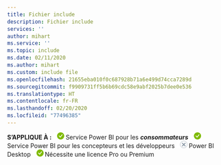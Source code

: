 ```yaml
---
title: Fichier include
description: Fichier include
services: ''
author: mihart
ms.service: ''
ms.topic: include
ms.date: 02/11/2020
ms.author: mihart
ms.custom: include file
ms.openlocfilehash: 21655eba010f0c687928b71a6e499d74cca7289d
ms.sourcegitcommit: f9909731ff5b6b69cdc58e9abf2025b7dee0e536
ms.translationtype: HT
ms.contentlocale: fr-FR
ms.lasthandoff: 02/20/2020
ms.locfileid: "77496385"
---
```

<Token>**S’APPLIQUE À :** ![oui](media/yes.png)Service Power BI pour les ***consommateurs*** ![oui](media/yes.png)Service Power BI pour les concepteurs et les développeurs ![non](media/no.png)Power BI Desktop ![oui](media/yes.png)Nécessite une licence Pro ou Premium </Token>